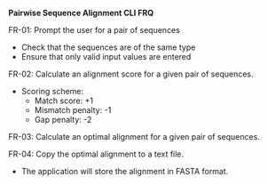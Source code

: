 **Pairwise Sequence Alignment CLI FRQ**

FR-01: Prompt the user for a pair of sequences
- Check that the sequences are of the same type
- Ensure that only valid input values are entered

FR-02: Calculate an alignment score for a given pair of sequences.
- Scoring scheme:
    - Match score: +1
    - Mismatch penalty: -1
    - Gap penalty: -2

FR-03: Calculate an optimal alignment for a given pair of sequences.

FR-04: Copy the optimal alignment to a text file.
- The application will store the alignment in FASTA format.

